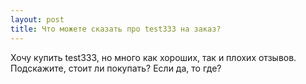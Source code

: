 ```yaml
---
layout: post 
title: Что можете сказать про test333 на заказ? 
--- 
```

Хочу купить test333, но много как хороших, так и плохих отзывов. Подскажите, стоит ли покупать? Если да, то где?